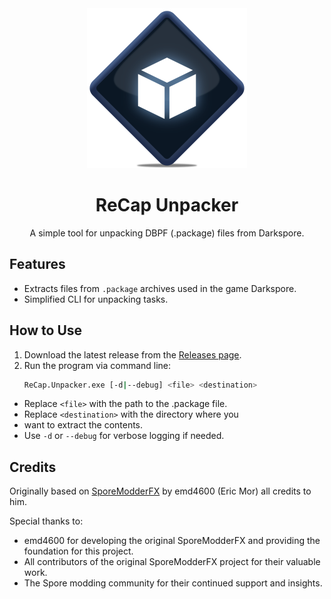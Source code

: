 <div align="center">
  <img src="res/recap_unpacker.png" alt="ReCap Unpacker Logo" width="256" />
</div>

<h1 align="center">ReCap Unpacker</h1>
<p align="center">A simple tool for unpacking DBPF (.package) files from Darkspore.</p>

## Features  
- Extracts files from `.package` archives used in the game Darkspore.  
- Simplified CLI for unpacking tasks.  

## How to Use  
1. Download the latest release from the [Releases page](https://github.com/jeanxpereira/recap_Unpacker/releases).  
2. Run the program via command line:  
   ```bash
   ReCap.Unpacker.exe [-d|--debug] <file> <destination>
   ```
- Replace `<file>` with the path to the .package file.
- Replace `<destination>` with the directory where you 
- want to extract the contents.
- Use `-d` or `--debug` for verbose logging if needed.

## Credits  
Originally based on [SporeModderFX](https://emd4600.github.io/SporeModder-FX/) by emd4600 (Eric Mor) all credits to him.  

Special thanks to:  
- emd4600 for developing the original SporeModderFX and providing the foundation for this project.  
- All contributors of the original SporeModderFX project for their valuable work.  
- The Spore modding community for their continued support and insights.  
